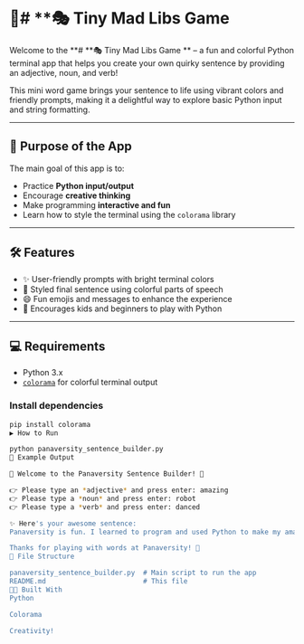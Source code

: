 # 📝# **🎭 Tiny Mad Libs Game


Welcome to the **# **🎭 Tiny Mad Libs Game  ** – a fun and colorful Python terminal app that helps you create your own quirky sentence by providing an adjective, noun, and verb!

This mini word game brings your sentence to life using vibrant colors and friendly prompts, making it a delightful way to explore basic Python input and string formatting.

---

## 🎯 Purpose of the App

The main goal of this app is to:
- Practice **Python input/output**
- Encourage **creative thinking**
- Make programming **interactive and fun**
- Learn how to style the terminal using the `colorama` library

---

## 🛠️ Features

- ✨ User-friendly prompts with bright terminal colors
- 🎨 Styled final sentence using colorful parts of speech
- 😄 Fun emojis and messages to enhance the experience
- 💬 Encourages kids and beginners to play with Python

---

## 💻 Requirements

- Python 3.x
- [`colorama`](https://pypi.org/project/colorama/) for colorful terminal output

### Install dependencies

```bash
pip install colorama
▶️ How to Run

python panaversity_sentence_builder.py
📸 Example Output

🚀 Welcome to the Panaversity Sentence Builder! 🎉

👉 Please type an *adjective* and press enter: amazing
👉 Please type a *noun* and press enter: robot
👉 Please type a *verb* and press enter: danced

✨ Here's your awesome sentence:
Panaversity is fun. I learned to program and used Python to make my amazing robot danced!

Thanks for playing with words at Panaversity! 🌟
📂 File Structure

panaversity_sentence_builder.py  # Main script to run the app
README.md                        # This file
👩‍💻 Built With
Python

Colorama

Creativity!